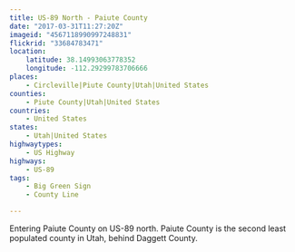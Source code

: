 ```yaml
---
title: US-89 North - Paiute County
date: "2017-03-31T11:27:20Z"
imageid: "4567118990997248831"
flickrid: "33684783471"
location:
    latitude: 38.14993063778352
    longitude: -112.29299783706666
places:
    - Circleville|Piute County|Utah|United States
counties:
    - Piute County|Utah|United States
countries:
    - United States
states:
    - Utah|United States
highwaytypes:
    - US Highway
highways:
    - US-89
tags:
    - Big Green Sign
    - County Line

---
```

Entering Paiute County on US-89 north.  Paiute County is the second least populated county in Utah, behind Daggett County.